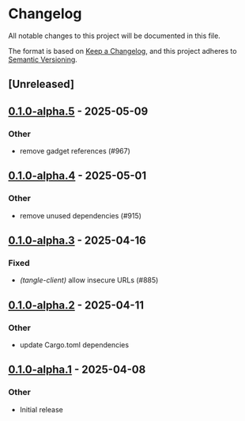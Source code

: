 # Changelog

All notable changes to this project will be documented in this file.

The format is based on [Keep a Changelog](https://keepachangelog.com/en/1.0.0/),
and this project adheres to [Semantic Versioning](https://semver.org/spec/v2.0.0.html).

## [Unreleased]

## [0.1.0-alpha.5](https://github.com/tangle-network/blueprint/compare/blueprint-context-derive-v0.1.0-alpha.4...blueprint-context-derive-v0.1.0-alpha.5) - 2025-05-09

### Other

- remove gadget references (#967)

## [0.1.0-alpha.4](https://github.com/tangle-network/blueprint/compare/blueprint-context-derive-v0.1.0-alpha.3...blueprint-context-derive-v0.1.0-alpha.4) - 2025-05-01

### Other

- remove unused dependencies (#915)

## [0.1.0-alpha.3](https://github.com/tangle-network/blueprint/compare/blueprint-context-derive-v0.1.0-alpha.2...blueprint-context-derive-v0.1.0-alpha.3) - 2025-04-16

### Fixed

- *(tangle-client)* allow insecure URLs (#885)

## [0.1.0-alpha.2](https://github.com/tangle-network/blueprint/compare/blueprint-context-derive-v0.1.0-alpha.1...blueprint-context-derive-v0.1.0-alpha.2) - 2025-04-11

### Other

- update Cargo.toml dependencies

## [0.1.0-alpha.1](https://github.com/tangle-network/blueprint/releases/tag/blueprint-context-derive-v0.1.0-alpha.1) - 2025-04-08

### Other

- Initial release
